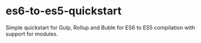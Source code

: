 # es6-to-es5-quickstart
Simple quickstart for Gulp, Rollup and Buble for ES6 to ES5 compilation with support for modules.
